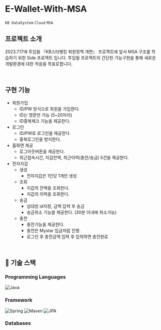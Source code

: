 # E-Wallet-With-MSA

`KB DataSystem` `Cloud` `MSA`

## 프로젝트 소개

2023.7.17에 투입될 『KB스타뱅킹 회원정책 개편』 프로젝트에 앞서 MSA 구조를 학습하기 위한 Side 프로젝트 입니다. 투입될 프로젝트의 간단한 기능구현을 통해 새로운 개발환경에 대한 적응을 목표로합니다.

<br>

## 구현 기능

- 회원가입
  - ID/PW 방식으로 회원을 가입한다.
  - ID는 영문만 가능 (5~20자리)
  - ID중복체크 기능을 제공한다.
- 로그인
  - ID/PW로 로그인을 제공한다.
  - 중복로그인을 방지한다.
- 홈화면 제공
  - 로그아웃버튼을 제공한다.
  - 최근접속시간, 지갑잔액, 최근이력(충전/송금) 5건을 제공한다.
- 전자지갑
  - 생성
    - 전자지갑은 1인당 1개만 생성
  - 조회
    - 지갑의 잔액을 조회한다.
    - 지갑의 이력을 조회한다.
  - 송금
    - 상대방 id지정, 금액 입력 후 송금
    - 송금취소 기능을 제공한다. (30분 이내에 취소가능)
  - 충전
    - 충전기능을 제공한다.
    - 충전은 Mystar 입금처럼 진행.
    - 로그인 후 충전금액 입력 후 입력하면 충전완료

<br>

## 🚀 기술 스택

### Programming Languages

<img alt="Java" src="https://img.shields.io/badge/java-%23ED8B00.svg?&style=for-the-badge&logo=java&logoColor=white"/>

### Framework

<img alt="Spring" src="https://img.shields.io/badge/spring%20-%236DB33F.svg?&style=for-the-badge&logo=spring&logoColor=white"/>
<img alt="Maven" src="https://img.shields.io/badge/maven%20-%2335495e.svg?&style=for-the-badge&logo=maven&logoColor=%234FC08D"/>
<img alt="JPA" src="https://img.shields.io/badge/jpa%20-%23009639.svg?&style=for-the-badge&logo=jpa&logoColor=white"/>

### Databases